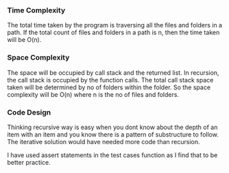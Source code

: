 ### Time Complexity

The total time taken by the program is traversing  all the files and folders in a path.
If the total count of files and folders in a path is n, then the time taken will be O(n).

### Space Complexity
The space will be occupied by call stack and the returned list.
In recursion, the call stack is occupied by the function calls.
The total call stack space taken will be determined by no of folders within the folder.
So the space complexity will be O(n) where n is the no of files and folders.

### Code Design
Thinking recursive way is easy when you dont know about the depth of an item with an item and you know there is a pattern of substructure to follow.
The iterative solution would have needed more code than recursion.

I have used assert statements in the test cases function as I find that to be better practice.